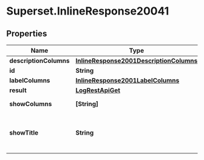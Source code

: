 # Superset.InlineResponse20041

## Properties
Name | Type | Description | Notes
------------ | ------------- | ------------- | -------------
**descriptionColumns** | [**InlineResponse2001DescriptionColumns**](InlineResponse2001DescriptionColumns.md) |  | [optional] 
**id** | **String** | The item id | [optional] 
**labelColumns** | [**InlineResponse2001LabelColumns**](InlineResponse2001LabelColumns.md) |  | [optional] 
**result** | [**LogRestApiGet**](LogRestApiGet.md) |  | [optional] 
**showColumns** | **[String]** | A list of columns | [optional] 
**showTitle** | **String** | A title to render. Will be translated by babel | [optional] 
